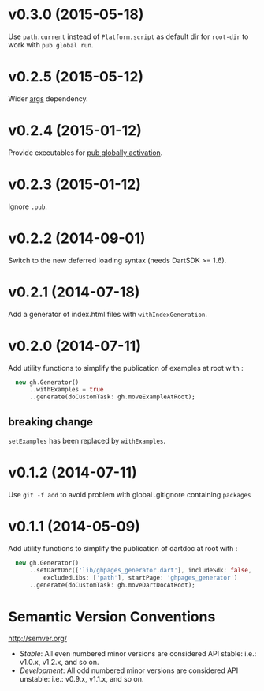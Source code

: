 
# v0.3.0 (2015-05-18)

Use `path.current` instead of `Platform.script` as default dir for `root-dir` to work with `pub global run`.

# v0.2.5 (2015-05-12)

Wider [args](https://pub.dartlang.org/packages/args) dependency.

# v0.2.4 (2015-01-12)

Provide executables for [pub globally activation](https://www.dartlang.org/tools/pub/cmd/pub-global.html).

# v0.2.3 (2015-01-12)

Ignore `.pub`.

# v0.2.2 (2014-09-01)

Switch to the new deferred loading syntax (needs DartSDK >= 1.6).

# v0.2.1 (2014-07-18)

Add a generator of index.html files with `withIndexGeneration`.

# v0.2.0 (2014-07-11)

Add utility functions to simplify the publication of examples at root with :

```dart
  new gh.Generator()
      ..withExamples = true
      ..generate(doCustomTask: gh.moveExampleAtRoot);
```

## breaking change

`setExamples` has been replaced by `withExamples`.

# v0.1.2 (2014-07-11)

Use `git -f add` to avoid problem with global .gitignore containing `packages`

# v0.1.1 (2014-05-09)

Add utility functions to simplify the publication of dartdoc at root with :

```dart
  new gh.Generator()
      ..setDartDoc(['lib/ghpages_generator.dart'], includeSdk: false,
          excludedLibs: ['path'], startPage: 'ghpages_generator')
      ..generate(doCustomTask: gh.moveDartDocAtRoot);
```

# Semantic Version Conventions

http://semver.org/

- *Stable*:  All even numbered minor versions are considered API stable:
  i.e.: v1.0.x, v1.2.x, and so on.
- *Development*: All odd numbered minor versions are considered API unstable:
  i.e.: v0.9.x, v1.1.x, and so on.

